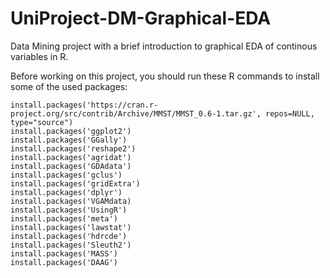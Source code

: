 # UniProject-DM-Graphical-EDA

Data Mining project with a brief introduction to graphical EDA of continous variables in R.

Before working on this project, you should run these R commands to install some of the used packages:

```{r}
install.packages('https://cran.r-project.org/src/contrib/Archive/MMST/MMST_0.6-1.tar.gz', repos=NULL, type="source")
install.packages('ggplot2')
install.packages('GGally')
install.packages('reshape2')
install.packages('agridat')
install.packages('GDAdata')
install.packages('gclus')
install.packages('gridExtra')
install.packages('dplyr')
install.packages('VGAMdata)
install.packages('UsingR')
install.packages('meta')
install.packages('lawstat')
install.packages('hdrcde')
install.packages('Sleuth2')
install.packages('MASS')
install.packages('DAAG')

```
